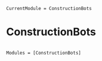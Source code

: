 ```@meta
CurrentModule = ConstructionBots
```

# ConstructionBots

```@index
```

```@autodocs
Modules = [ConstructionBots]
```
